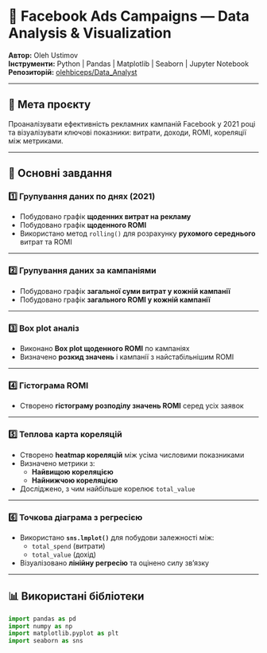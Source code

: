 # 📢 Facebook Ads Campaigns — Data Analysis & Visualization

**Автор:** Oleh Ustimov  
**Інструменти:** Python | Pandas | Matplotlib | Seaborn | Jupyter Notebook  
**Репозиторій:** [olehbiceps/Data_Analyst](https://github.com/olehbiceps/Data_Analyst)

---

## 🎯 Мета проєкту

Проаналізувати ефективність рекламних кампаній Facebook у 2021 році  
та візуалізувати ключові показники: витрати, доходи, ROMI, кореляції між метриками.

---

## 🧠 Основні завдання

### 1️⃣ Групування даних по днях (2021)
- Побудовано графік **щоденних витрат на рекламу**  
- Побудовано графік **щоденного ROMI**  
- Використано метод `rolling()` для розрахунку **рухомого середнього** витрат та ROMI  

---

### 2️⃣ Групування даних за кампаніями
- Побудовано графік **загальної суми витрат у кожній кампанії**  
- Побудовано графік **загального ROMI у кожній кампанії**  

---

### 3️⃣ Box plot аналіз
- Виконано **Box plot щоденного ROMI** по кампаніях  
- Визначено **розкид значень** і кампанії з найстабільнішим ROMI  

---

### 4️⃣ Гістограма ROMI
- Створено **гістограму розподілу значень ROMI** серед усіх заявок  

---

### 5️⃣ Теплова карта кореляцій
- Створено **heatmap кореляцій** між усіма числовими показниками  
- Визначено метрики з:
  - **Найвищою кореляцією**  
  - **Найнижчою кореляцією**  
- Досліджено, з чим найбільше корелює `total_value`  

---

### 6️⃣ Точкова діаграма з регресією
- Використано **`sns.lmplot()`** для побудови залежності між:
  - `total_spend` (витрати)
  - `total_value` (дохід)  
- Візуалізовано **лінійну регресію** та оцінено силу зв’язку  

---

## 📊 Використані бібліотеки

```python
import pandas as pd
import numpy as np
import matplotlib.pyplot as plt
import seaborn as sns
